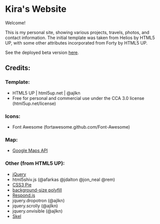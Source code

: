 
# Kira's Website

Welcome!

This is my personal site, showing various projects, travels, photos, and contact information. The initial template was taken from Helios by HTML5 UP, with some other attributes incorporated from Forty by HTML5 UP.

See the deployed beta version [here](https://kiras-website.herokuapp.com).


## Credits:

### Template:
* HTML5 UP | html5up.net | @ajlkn
* Free for personal and commercial use under the CCA 3.0 license (html5up.net/license)

### Icons:
* Font Awesome (fortawesome.github.com/Font-Awesome)

### Map:
* [Google Maps API](https://developers.google.com/maps/documentation)

### Other (from HTML5 UP):
* [jQuery](https://jquery.com)
* html5shiv.js (@afarkas @jdalton @jon_neal @rem)
* [CSS3 Pie](https://css3pie.com)
* [background-size polyfill](https://github.com/louisremi)
* [Respond.js](https://j.mp/respondjs)
* jquery.dropotron (@ajlkn)
* jquery.scrolly (@ajlkn)
* jquery.onvisible (@ajlkn)
* [Skel](https://skel.io)